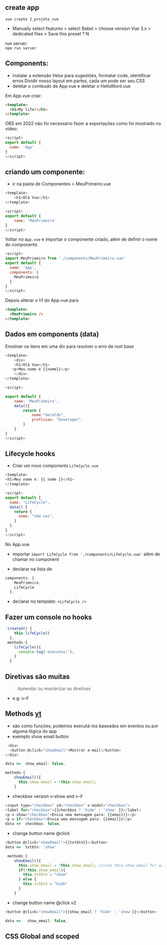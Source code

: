 ## create app
`vue create 2_projeto_vue`

- Manually select features > select Babel > choose version Vue 3.x > dedicated files > Save this preset ? N

run server:  
`npm run server`

## Components:

- instalar a extensão Vetur para sugestões, formatar code, identificar erros
Dividir nosso layout em partes, cada um pode ser seu CSS 
- deletar o conteudo de App.vue e deletar o HelloWord.vue

Em App.vue criar: 
```html
<template>
  <h1>My life!</h1>
</template>
```
OBS em 2022 não foi necessário fazer a exportações como foi mostrado no vídeo: 

```js
<script>
export default {
  name: 'App'
}
</script>
```

## criando um componente:
- ir na pasta de Componentes > MeuPrimeiro.vue

```js
<template>
    <h1>Olá Vue</h1>
</template>

<script>
export default {
    name: 'MeuPrimeiro'
}
</script>
```

Voltar no `App.vue` e importar o componente criado, além de definir o nome do components

```js
<script>
import MeuPrimeiro from './components/MeuPrimeiro.vue'
export default {
  name: 'App',
  components: {
    MeuPrimeiro
  }
}
</script>
```

Depois alterar o h1 do App.vue para
```html
<template>
  <MeuPrimeiro />
</template>
```

## Dados em components (data)

Envolver os itens em uma div para resolver o erro de root base
```js
<template>
    <div>
    <h1>Olá Vue</h1>
   <p>Meu nome é {{nome}}</p>
    </div>
</template>

<script>

export default {
    name: 'MeuPrimeiro',
    data(){
        return {
            nome:"Geraldo",
            profissao: "Developer",
        }
    }
}
</script>
```

## Lifecycle hooks

- Criar um novo components `LifeCycle.vue`  

```js
<template>
<h1>Meu nome é: {{ nome }}</h1>
</template>

<script>
export default {
  name: "LifeCycle",
  data() {
    return {
      nome: "não sei",
    }
  }
}
</script>
```

No App.vue 
- importar `import LifeCycle from './components/LifeCycle.vue'` além de chamar no component

- declarar na lista de:
```js
components: {
    MeuPrimeiro,
    LifeCycle
  },
``` 
- declarar no template:
    `<LifeCycle />`

## Fazer um console no hooks

```js
 created() {
    this.lifeCycle()
  },
 methods:{
    lifeCycle(){
      console.log('executou!');
    }
  }

```
## Diretivas são muitas
>Aprendar ou masterizar as diretivas
- e.g: v-if

## Methods [yt](https://www.youtube.com/watch?v=745aPtV_W60&list=WL&index=2&t=94s)
- são como funções, podemos executá-los baseados em eventos ou por alguma lógica do app
- exemplo show email button

```js
 <div>
  <button @click="showEmail">Mostrar e-mail</button>
</div>

data =>  show_email: false,

methods:{
    showEmail(){
      this.show_email = !this.show_email;
    }
```
- checkbox version v-show and v-if

```js
<input type="checkbox" id="checkbox" v-model="checkbox">
<label for="checkbox">{{checkbox ? 'hide' : 'show' }}</label> 
<p v-show="checkbox">Envia uma mensagem para: {{email}}</p>
<p v-if="checkbox">Envia uma mensagem para: {{email}}</p>
data =>  checkbox: false,
```
- change button name @click

```js
<button @click="showEmail">{{txtbtn}}</button>
data =>  txtbtn: 'show'

 methods:{
    showEmail(){
      this.show_email = !this.show_email; //case this.show_email for ao ao contrário
      if(!this.show_email){
        this.txtbtn = "show"
      } else {
        this.txtbtn = "hide"
      }
    }

```
- change button name @click v2
```js
<button @click="showEmail">{{show_email ? 'hide' : 'show'}}</button>

data =>   show_email: false,
```

## CSS Global and scoped